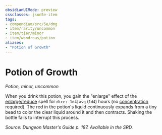 ```yaml
---
obsidianUIMode: preview
cssclasses: json5e-item
tags:
- compendium/src/5e/dmg
- item/rarity/uncommon
- item/tier/minor
- item/wondrous/potion
aliases: 
- "Potion of Growth"
---
```

# Potion of Growth
*Potion, minor, uncommon*  


When you drink this potion, you gain the "enlarge" effect of the [enlarge/reduce](4-Resources/Compendium/spells/enlarge-reduce.md) spell for `dice: 1d4|avg` (`1d4`) hours (no [concentration](4-Resources/Compendium/rules/conditions.md#concentration) required). The red in the potion's liquid continuously expands from a tiny bead to color the clear liquid around it and then contracts. Shaking the bottle fails to interrupt this process.

*Source: Dungeon Master's Guide p. 187. Available in the SRD.*